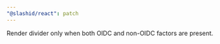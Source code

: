 ```yaml
---
"@slashid/react": patch
---
```


Render divider only when both OIDC and non-OIDC factors are present.
